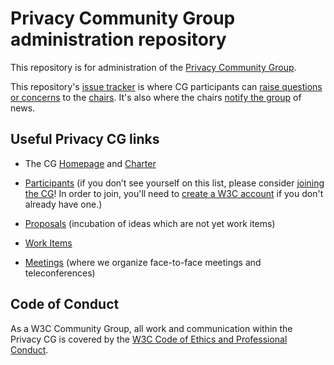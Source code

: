 # Privacy Community Group administration repository

This repository is for administration of the
[Privacy Community Group](https://privacycg.github.io/).

This repository's [issue
tracker](https://github.com/privacycg/admin/issues/) is where CG
participants can [raise questions or
concerns](https://github.com/privacycg/admin/issues/new) to the
[chairs](https://privacycg.github.io/charter.html#chairs). It's also
where the chairs [notify the
group](https://github.com/privacycg/admin/issues?q=is%3Aissue+is%3Aopen+label%3Aannouncement)
of news.

## Useful Privacy CG links

* The CG [Homepage](https://privacycg.github.io/) and [Charter](https://privacycg.github.io/charter.html)
* [Participants](https://www.w3.org/community/privacycg/participants) (if you don’t see yourself on this list, please consider [joining the CG](https://www.w3.org/community/privacycg/join)! In order to join, you'll need to [create a W3C account](https://www.w3.org/accounts/request) if you don't already have one.)

* [Proposals](https://github.com/privacycg/proposals/) (incubation of ideas which are not yet work items)
* [Work Items](https://privacycg.github.io/charter.html#work-items)

* [Meetings](https://github.com/privacycg/meetings/) (where we organize face-to-face meetings and teleconferences)

## Code of Conduct

As a W3C Community Group, all work and communication within the Privacy
CG is covered by the
[W3C Code of Ethics and Professional Conduct](https://www.w3.org/Consortium/cepc/).
